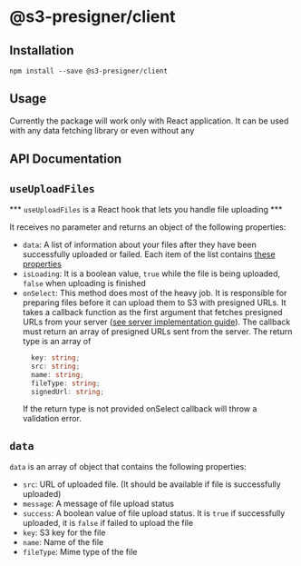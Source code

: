 # @s3-presigner/client

## Installation

`npm install --save @s3-presigner/client`

## Usage

Currently the package will work only with React application. It can be used with any data fetching library or even without any

## API Documentation

## `useUploadFiles`

*** `useUploadFiles` is a React hook that lets you handle file uploading ***

It receives no parameter and returns an object of the following properties:

- `data`: A list of information about your files after they have been successfully uploaded or failed. Each item of the list contains [these properties](#data)
- `isLoading`: It is a boolean value, `true` while the file is being uploaded, `false` when uploading is finished
- `onSelect`: This method does most of the heavy job. It is responsible for preparing files before it can upload them to S3 with presigned URLs. It takes a callback function as the first argument that fetches presigned URLs from your server ([see server implementation guide](../server/README.md#s3-presignerserver)). The callback must return an array of presigned URLs sent from the server. The return type is an array of
  ```ts
    key: string;
    src: string;
    name: string;
    fileType: string;
    signedUrl: string;
  ```
  If the return type is not provided onSelect callback will throw a validation error.

## `data`

`data` is an array of object that contains the following properties:

- `src`: URL of uploaded file. (It should be available if file is successfully uploaded)
- `message`: A message of file upload status
- `success`: A boolean value of file upload status. It is `true` if successfully uploaded, it is `false` if failed to upload the file
- `key`: S3 key for the file
- `name`: Name of the file
- `fileType`: Mime type of the file
